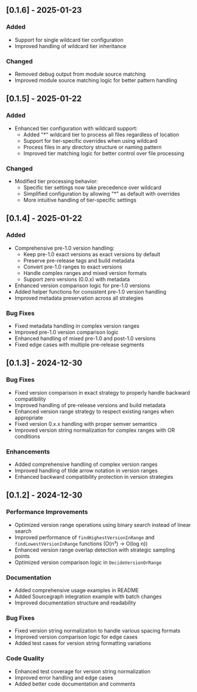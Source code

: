## [0.1.6] - 2025-01-23

### Added
- Support for single wildcard tier configuration
- Improved handling of wildcard tier inheritance

### Changed
- Removed debug output from module source matching
- Improved module source matching logic for better pattern handling

## [0.1.5] - 2025-01-22

### Added
- Enhanced tier configuration with wildcard support:
  - Added "*" wildcard tier to process all files regardless of location
  - Support for tier-specific overrides when using wildcard
  - Process files in any directory structure or naming pattern
  - Improved tier matching logic for better control over file processing

### Changed
- Modified tier processing behavior:
  - Specific tier settings now take precedence over wildcard
  - Simplified configuration by allowing "*" as default with overrides
  - More intuitive handling of tier-specific settings

## [0.1.4] - 2025-01-22

### Added
- Comprehensive pre-1.0 version handling:
  - Keep pre-1.0 exact versions as exact versions by default
  - Preserve pre-release tags and build metadata
  - Convert pre-1.0 ranges to exact versions
  - Handle complex ranges and mixed version formats
  - Support zero versions (0.0.x) with metadata
- Enhanced version comparison logic for pre-1.0 versions
- Added helper functions for consistent pre-1.0 version handling
- Improved metadata preservation across all strategies

### Bug Fixes
- Fixed metadata handling in complex version ranges
- Improved pre-1.0 version comparison logic
- Enhanced handling of mixed pre-1.0 and post-1.0 versions
- Fixed edge cases with multiple pre-release segments

## [0.1.3] - 2024-12-30

### Bug Fixes
- Fixed version comparison in exact strategy to properly handle backward compatibility
- Improved handling of pre-release versions and build metadata
- Enhanced version range strategy to respect existing ranges when appropriate
- Fixed version 0.x.x handling with proper semver semantics
- Improved version string normalization for complex ranges with OR conditions

### Enhancements
- Added comprehensive handling of complex version ranges
- Improved handling of tilde arrow notation in version ranges
- Enhanced backward compatibility protection in version strategies

## [0.1.2] - 2024-12-30

### Performance Improvements
- Optimized version range operations using binary search instead of linear search
- Improved performance of `findHighestVersionInRange` and `findLowestVersionInRange` functions (O(n³) → O(log n))
- Enhanced version range overlap detection with strategic sampling points
- Optimized version comparison logic in `DecideVersionOrRange`

### Documentation
- Added comprehensive usage examples in README
- Added Sourcegraph integration example with batch changes
- Improved documentation structure and readability

### Bug Fixes
- Fixed version string normalization to handle various spacing formats
- Improved version comparison logic for edge cases
- Added test cases for version string formatting variations

### Code Quality
- Enhanced test coverage for version string normalization
- Improved error handling and edge cases
- Added better code documentation and comments
